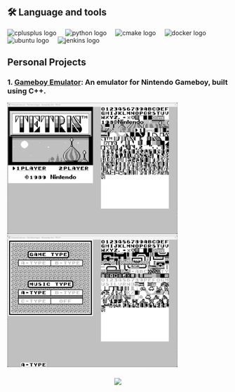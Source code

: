 ###
## 🛠 Language and tools
<div align="left">
  <img src="https://cdn.jsdelivr.net/gh/devicons/devicon/icons/cplusplus/cplusplus-original.svg" height="40" alt="cplusplus logo"/>
  <img width="12" />
  <img src="https://cdn.jsdelivr.net/gh/devicons/devicon/icons/python/python-original.svg" height="40" alt="python logo"/>
<!--   <img width="12" />
  <img src="https://cdn.jsdelivr.net/gh/devicons/devicon/icons/java/java-original.svg" height="40" alt="java logo"/> -->
  <img width="12" />
  <img src="https://cdn.jsdelivr.net/gh/devicons/devicon/icons/cmake/cmake-original.svg" height="40" alt="cmake logo"/>
  <img width="12" />
  <img src="https://cdn.jsdelivr.net/gh/devicons/devicon/icons/docker/docker-plain-wordmark.svg" height="40" alt="docker logo"/>
  <img width="12" />
  <img src="https://upload.wikimedia.org/wikipedia/commons/thumb/9/9e/UbuntuCoF.svg/512px-UbuntuCoF.svg.png" height="40" alt="ubuntu logo"  />
  <img width="12" />
  <img src="https://upload.wikimedia.org/wikipedia/commons/thumb/e/e9/Jenkins_logo.svg/226px-Jenkins_logo.svg.png" height="40" alt="jenkins logo"  />
</div>

###



## Personal Projects
### 1. [Gameboy Emulator](https://github.com/subratkatiyar/GameBoy_Emulator): An emulator for Nintendo Gameboy, built using C++. 
<div align="left" class="image-container">
<img src="./images/gameboy_1.png" height="300" alt="Gameboy Screen"/>
<img src="./images/gameboy_2.gif" height="300" alt="Gameboy Screen"/>
</div>

###

<div align="center">
  <img src="https://profile-counter.glitch.me/subratkatiyar/count.svg?"  />
</div>

###
